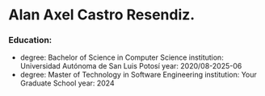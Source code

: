 # Alan Axel Castro Resendiz.

### Education:
  - degree: Bachelor of Science in Computer Science
    institution: Universidad Autónoma de San Luis Potosí
    year: 2020/08-2025-06
  - degree: Master of Technology in Software Engineering
    institution: Your Graduate School
    year: 2024
